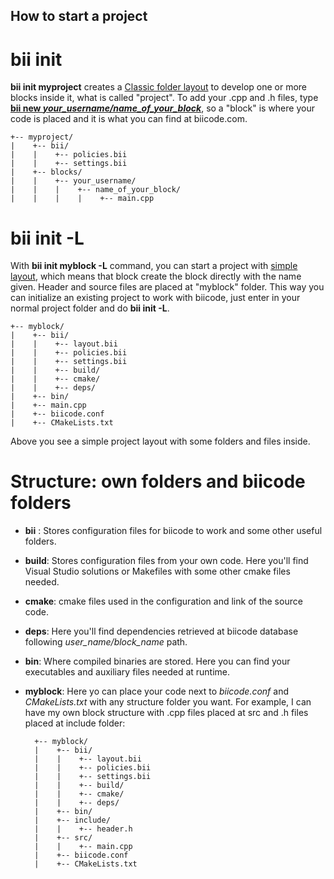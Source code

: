 How to start a project
----------------------

bii init
========

**bii init myproject** creates a [Classic folder layout](http://docs.biicode.com/c++/advanced/project.html#classic-layout) to develop one or more blocks inside it, what is called "project". To add your .cpp and .h files, type [**bii new *your_username/name_of_your_block***](http://docs.biicode.com/c++/reference/commands/new.html), so a "block" is where your code is placed and it is what you can find at biicode.com.

	+-- myproject/
	|    +-- bii/
	|    |    +-- policies.bii
	|    |    +-- settings.bii
	|    +-- blocks/
	|    |    +-- your_username/
	|    |    |    +-- name_of_your_block/
	|    |    |    |    +-- main.cpp

bii init -L
===========

With **bii init myblock -L** command, you can start a project with [simple layout](http://docs.biicode.com/c++/advanced/project.html#simple-layout), which means that block create the block directly with the name given. Header and source files are placed at "myblock" folder. This way you can initialize an existing project to work with biicode, just enter in your normal project folder and do **bii init -L**.

	+-- myblock/
	|    +-- bii/
	|    |    +-- layout.bii
	|    |    +-- policies.bii
	|    |    +-- settings.bii
	|    |    +-- build/
	|    |    +-- cmake/
	|    |    +-- deps/
	|    +-- bin/
	|    +-- main.cpp
	|    +-- biicode.conf
	|    +-- CMakeLists.txt

Above you see a simple project layout with some folders and files inside.

Structure: own folders and biicode folders
==========================================

* **bii** : Stores configuration files for biicode to work and some other useful folders.
 * **build**: Stores configuration files from your own code. Here you'll find Visual Studio solutions or Makefiles with some other cmake files needed.
 * **cmake**: cmake files used in the configuration and link of the source code.
 * **deps**: Here you'll find dependencies retrieved at biicode database following *user_name/block_name* path.
* **bin**: Where compiled binaries are stored. Here you can find your executables and auxiliary files needed at runtime.
* **myblock**: Here yo can place your code next to *biicode.conf* and *CMakeLists.txt* with any structure folder you want. For example, I can have my own block structure with .cpp files placed at src and .h files placed at include folder:

	    +-- myblock/
	    |    +-- bii/
	    |    |    +-- layout.bii
	    |    |    +-- policies.bii
	    |    |    +-- settings.bii
	    |    |    +-- build/
	    |    |    +-- cmake/
	    |    |    +-- deps/	
	    |    +-- bin/
	    |    +-- include/
	    |    |    +-- header.h
	    |    +-- src/
	    |    |    +-- main.cpp
	    |    +-- biicode.conf
	    |    +-- CMakeLists.txt

